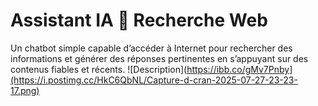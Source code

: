 # Assistant IA 🔎 Recherche Web 
Un chatbot simple capable d’accéder à Internet pour rechercher des informations et générer des réponses pertinentes en s’appuyant sur des contenus fiables et récents. 
![Description](https://ibb.co/gMv7Pnby](https://i.postimg.cc/HkC6QbNL/Capture-d-cran-2025-07-27-23-23-17.png)
